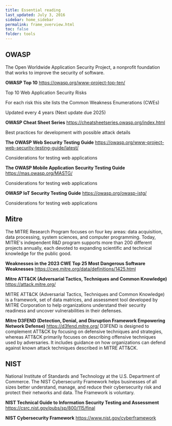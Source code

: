 ```yaml
---
title: Essential reading
last_updated: July 3, 2016
sidebar: home_sidebar
permalink: frame_overview.html
toc: false
folder: tools
---
```



## OWASP
The Open Worldwide Application Security Project, a nonprofit foundation that works to improve the security of software.

**OWASP Top 10**  <a href="https://owasp.org/www-project-top-ten/">https://owasp.org/www-project-top-ten/</a>
<p>Top 10 Web Application Security Risks</p>
<p>For each risk this site lists the Common Weakness Enumerations (CWEs)</p>
<p>Updated every 4 years (Next update due 2025)</p>

**OWASP Cheat Sheet Series**  <a href="https://cheatsheetseries.owasp.org/index.html">https://cheatsheetseries.owasp.org/index.html</a>
<p>Best practices for development with possible attack details</p>

**The OWASP Web Security Testing Guide**  <a href="https://owasp.org/www-project-web-security-testing-guide/latest/">https://owasp.org/www-project-web-security-testing-guide/latest/</a>
<p>Considerations for testing web applications</p>

**The OWASP Mobile Application Security Testing Guide**
https://mas.owasp.org/MASTG/
<p>Considerations for testing web applications</p>

**OWASP IoT Security Testing Guide**
https://owasp.org/owasp-istg/
<p>Considerations for testing web applications</p>


## Mitre
The MITRE Research Program focuses on four key areas: data acquisition, data processing, system sciences, and computer programming. Today, MITRE's independent R&D program supports more than 200 different projects annually, each devoted to expanding scientific and technical knowledge for the public good.


**Weaknesses in the 2023 CWE Top 25 Most Dangerous Software Weaknesses**  <a href="https://cwe.mitre.org/data/definitions/1425.html">https://cwe.mitre.org/data/definitions/1425.html</a>



**Mitre ATT&CK (Adversarial Tactics, Techniques and Common Knowledge)**  <a href="https://attack.mitre.org/">https://attack.mitre.org/</a>
<p>MITRE ATT&CK (Adversarial Tactics, Techniques and Common Knowledge) is a framework, set of data matrices, and assessment tool developed by MITRE Corporation to help organizations understand their security readiness and uncover vulnerabilities in their defenses.</p>


**Mitre D3FEND (Detection, Denial, and Disruption Framework Empowering Network Defense)**
https://d3fend.mitre.org/
D3FEND is designed to complement ATT&CK by focusing on defensive techniques and strategies, whereas ATT&CK primarily focuses on describing offensive techniques used by adversaries. It includes guidance on how organizations can defend against known attack techniques described in MITRE ATT&CK.


## NIST
National Institute of Standards and Technology at the U.S. Department of Commerce. The NIST Cybersecurity Framework helps businesses of all sizes better understand, manage, and reduce their cybersecurity risk and protect their networks and data. The Framework is voluntary.


**NIST Technical Guide to Information Security Testing and Assessment**
https://csrc.nist.gov/pubs/sp/800/115/final

**NIST Cybersecurity Framework**
https://www.nist.gov/cyberframework



